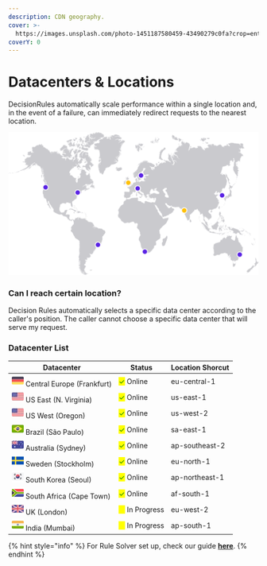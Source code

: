 ```yaml
---
description: CDN geography.
cover: >-
  https://images.unsplash.com/photo-1451187580459-43490279c0fa?crop=entropy&cs=srgb&fm=jpg&ixid=MnwxOTcwMjR8MHwxfHNlYXJjaHwxfHxnbG9iZXxlbnwwfHx8fDE2MzkxNTA0MzI&ixlib=rb-1.2.1&q=85
coverY: 0
---
```


# Datacenters & Locations

DecisionRules automatically scale performance within a single location and, in the event of a failure, can immediately redirect requests to the nearest location.

![DecisionRules Datacenter Locations](../.gitbook/assets/path30.png)

### Can I reach certain location?

Decision Rules automatically selects a specific data center according to the caller's position. The caller cannot choose a specific data center that will serve my request.

### Datacenter List

| Datacenter                                                               | Status                                           | Location Shorcut |
| ------------------------------------------------------------------------ | ------------------------------------------------ | ---------------- |
| ![](<../.gitbook/assets/image (174) (1).png>) Central Europe (Frankfurt) | <mark style="color:green;">✓</mark> Online       | eu-central-1     |
| ![](<../.gitbook/assets/image (190) (1).png>) US East (N. Virginia)      | <mark style="color:green;">✓</mark> Online       | us-east-1        |
| ![](<../.gitbook/assets/image (190) (1).png>) US West (Oregon)           | <mark style="color:green;">✓</mark> Online       | us-west-2        |
| ![](<../.gitbook/assets/image (175) (1).png>) Brazil (São Paulo)         | <mark style="color:green;">✓</mark> Online       | sa-east-1        |
| ![](<../.gitbook/assets/image (160) (1).png>) Australia (Sydney)         | <mark style="color:green;">✓</mark> Online       | ap-southeast-2   |
| ![](<../.gitbook/assets/image (192) (1).png>) Sweden (Stockholm)         | <mark style="color:green;">✓</mark> Online       | eu-north-1       |
| ![](<../.gitbook/assets/image (152).png>) South Korea (Seoul)            | <mark style="color:green;">✓</mark> Online       | ap-northeast-1   |
| ![](<../.gitbook/assets/south-africa (1).png>) South Africa (Cape Town)  | <mark style="color:green;">✓</mark> Online       | af-south-1       |
| ![](<../.gitbook/assets/image (162) (2).png>) UK (London)                | <mark style="color:yellow;">●</mark> In Progress | eu-west-2        |
| ![](<../.gitbook/assets/image (170) (1).png>) India (Mumbai)             | <mark style="color:yellow;">●</mark> In Progress | ap-south-1       |

{% hint style="info" %}
For Rule Solver set up, check our guide [**here**](rule-solver-api.md).
{% endhint %}
